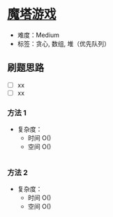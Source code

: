 # [魔塔游戏](https://leetcode-cn.com/problems/p0NxJO/)

- 难度：Medium
- 标签：贪心, 数组, 堆（优先队列）

## 刷题思路

- [ ] xx
- [ ] xx

### 方法 1

- 复杂度：
    - 时间 O()
    - 空间 O()

``` js

```

### 方法 2

- 复杂度：
    - 时间 O()
    - 空间 O()

``` js

```

